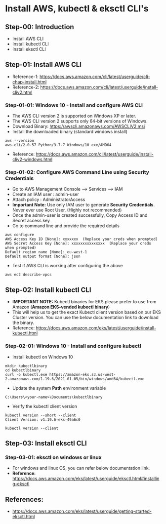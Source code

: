 # Install AWS, kubectl & eksctl CLI's

## Step-00: Introduction

- Install AWS CLI
- Install kubectl CLI
- Install eksctl CLI

## Step-01: Install AWS CLI

- Reference-1: https://docs.aws.amazon.com/cli/latest/userguide/cli-chap-install.html
- Reference-2: https://docs.aws.amazon.com/cli/latest/userguide/install-cliv2.html

### Step-01-01: Windows 10 - Install and configure AWS CLI

- The AWS CLI version 2 is supported on Windows XP or later.
- The AWS CLI version 2 supports only 64-bit versions of Windows.
- Download Binary: https://awscli.amazonaws.com/AWSCLIV2.msi
- Install the downloaded binary (standard windows install)

```
aws --version
aws-cli/2.0.57 Python/3.7.7 Windows/10 exe/AMD64
```

- Reference: https://docs.aws.amazon.com/cli/latest/userguide/install-cliv2-windows.html

### Step-01-02: Configure AWS Command Line using Security Credentials

- Go to AWS Management Console --> Services --> IAM
- Create an IAM user : admin-user
- Attach policy : AdministratorAccess
- **Important Note:** Use only IAM user to generate **Security Credentials**. Never ever use Root User. (Highly not recommended)
- Once the admin-user is created successfully, Copy Access ID and Secret access key
- Go to command line and provide the required details

```
aws configure
AWS Access Key ID [None]: xxxxxxx  (Replace your creds when prompted)
AWS Secret Access Key [None]: xxxxxxxxxxxxxxx  (Replace your creds when prompted)
Default region name [None]: eu-west-1
Default output format [None]: json
```

- Test if AWS CLI is working after configuring the above

```
aws ec2 describe-vpcs
```

## Step-02: Install kubectl CLI

- **IMPORTANT NOTE:** Kubectl binaries for EKS please prefer to use from Amazon (**Amazon EKS-vended kubectl binary**)
- This will help us to get the exact Kubectl client version based on our EKS Cluster version. You can use the below documentation link to download the binary.
- Reference: https://docs.aws.amazon.com/eks/latest/userguide/install-kubectl.html

### Step-02-01: Windows 10 - Install and configure kubectl

- Install kubectl on Windows 10

```
mkdir kubectlbinary
cd kubectlbinary
curl -o kubectl.exe https://amazon-eks.s3.us-west-2.amazonaws.com/1.19.6/2021-01-05/bin/windows/amd64/kubectl.exe
```

- Update the system **Path** environment variable

```
C:\Users\<your-name>\Documents\kubectlbinary
```

- Verify the kubectl client version

```
kubectl version --short --client
Client Version: v1.19.6-eks-49a6c0

kubectl version --client
```

## Step-03: Install eksctl CLI

### Step-03-01: eksctl on windows or linux

- For windows and linux OS, you can refer below documentation link.
- **Reference:** https://docs.aws.amazon.com/eks/latest/userguide/eksctl.html#installing-eksctl

## References:

- https://docs.aws.amazon.com/eks/latest/userguide/getting-started-eksctl.html
